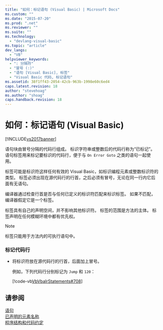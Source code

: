 ```yaml
---
title: "如何：标记语句 (Visual Basic) | Microsoft Docs"
ms.custom: ""
ms.date: "2015-07-20"
ms.prod: ".net"
ms.reviewer: ""
ms.suite: ""
ms.technology: 
  - "devlang-visual-basic"
ms.topic: "article"
dev_langs: 
  - "VB"
helpviewer_keywords: 
  - ": 分隔符"
  - "冒号 (:)"
  - "语句 [Visual Basic], 标签"
  - "Visual Basic 代码, 标记语句"
ms.assetid: 38f1ff43-2054-42cb-963b-1998e60c6ed4
caps.latest.revision: 18
author: "stevehoag"
ms.author: "shoag"
caps.handback.revision: 18
---
```

# 如何：标记语句 (Visual Basic)
[!INCLUDE[vs2017banner](../../../visual-basic/includes/vs2017banner.md)]

语句块由冒号分隔的代码行组成。  标识字符串或整数后的代码行称为“已标记”。  语句标签用来标记要标识的代码行，便于与 `On Error Goto` 之类的语句一起使用。  
  
 标签可能是标识符这样任何有效的 Visual Basic，如标识编程元素或整数标识符的类型。  标签必须出现在源代码行的行首，之后必须有冒号，无论在同一行内它后面有无语句。  
  
 编译器通过检查行首是否与任何已定义的标识符匹配来标识标签。  如果不匹配，编译器假定它是一个标签。  
  
 标签具有自己的声明空间，并不影响其他标识符。  标签的范围是方法的主体。  标签声明在任何模糊环境中都有优先权。  
  
> [!NOTE]
>  标签只能用于方法内的可执行语句中。  
  
### 标记代码行  
  
-   将标识符放在源代码行的行首，后面加上冒号。  
  
     例如，下列代码行分别标记为 `Jump` 和 `120`：  
  
     [!code-vb[VbVbalrStatements#708](../../../visual-basic/language-reference/error-messages/codesnippet/VisualBasic/how-to-label-statements_1.vb)]  
  
## 请参阅  
 [语句](../../../visual-basic/programming-guide/language-features/statements.md)   
 [已声明的元素名称](../../../visual-basic/programming-guide/language-features/declared-elements/declared-element-names.md)   
 [程序结构和代码约定](../../../visual-basic/programming-guide/program-structure/program-structure-and-code-conventions.md)